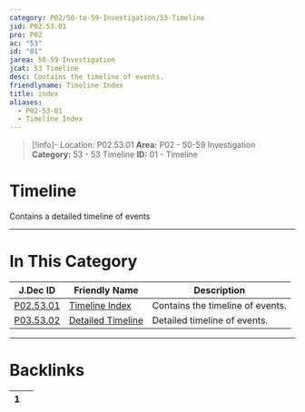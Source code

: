 ```yaml
---
category: P02/50-to-59-Investigation/53-Timeline
jid: P02.53.01
pro: P02
ac: "53"
id: "01"
jarea: 50-59 Investigation
jcat: 53 Timeline
desc: Contains the timeline of events.
friendlyname: Timeline Index
title: index
aliases:
  - P02-53-01
  - Timeline Index
---
```

>[!info]- Location: P02.53.01
>**Area:** P02 - 50-59 Investigation
>**Category:** 53 - 53 Timeline
>**ID:** 01 - Timeline

# Timeline

Contains a detailed timeline of events
 


---
# In This Category

| J.Dec ID                                                                                                 | Friendly Name                                                                                                    | Description                      |
| -------------------------------------------------------------------------------------------------------- | ---------------------------------------------------------------------------------------------------------------- | -------------------------------- |
| [P02.53.01](index.md)                | [Timeline Index](index.md)                   | Contains the timeline of events. |
| [P03.53.02](./02-Detailed-Timeline.md) | [Detailed Timeline](./02-Detailed-Timeline.md) | Detailed timeline of events.     |


---
# Backlinks
<div><table class="dataview table-view-table"><thead class="table-view-thead"><tr class="table-view-tr-header"><th class="table-view-th"><span></span><span class="dataview small-text">1</span></th><th class="table-view-th"><span></span></th></tr></thead><tbody class="table-view-tbody"></tbody></table></div>